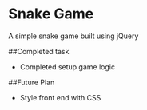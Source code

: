 # Snake Game

A simple snake game built using jQuery 

##Completed task
- Completed setup game logic 

##Future Plan 
- Style front end with CSS 
